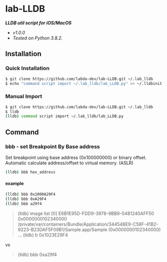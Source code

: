 # lab-LLDB
*__LLDB util script for iOS/MacOS__*
- _v1.0.0_
- _Tested on Python 3.8.2._

## Installation
### Quick Installation
```sh
$ git clone https://github.com/labda-dev/lab-LLDB.git ~/.lab_lldb
$ echo "command script import ~/.lab_lldb/lab_LLDB.py" >> ~/.lldbinit
```
### Manual Import
```sh
$ git clone https://github.com/labda-dev/lab-LLDB.git ~/.lab_lldb
$ lldb
(lldb) command script import ~/.lab_lldb/lab_LLDB.py
```

## Command
### __bbb__ - set Breakpoint By Base address
Set breakpoint using base address (0x100000000) or binary offset.
Automatic calculate address/offset to virtual memory. (ASLR)
```sh
(lldb) bbb hex_address
```
#### example
```sh
(lldb) bbb 0x1000A29F4
(lldb) bbb 0xA29F4
(lldb) bbb a29f4
```
> (lldb) image list
> [0] E6B1E95D-FDD9-3978-9BB9-0481240AFF50 0x0000000102340000  /private/var/containers/Bundle/Application/344548E9-C58F-41B2-9223-B23DAF5F09B1/Sample.app/Sample (0x0000000102340000)
> ... 
> (lldb) b 0x1023E29F4

vs

> (lldb) bbb 0xa29f4
